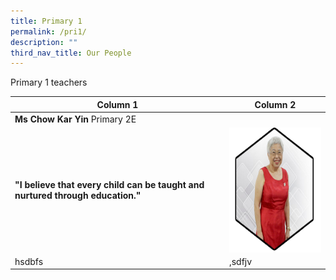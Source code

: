 ```yaml
---
title: Primary 1
permalink: /pri1/
description: ""
third_nav_title: Our People
---
```

Primary 1 teachers



| Column 1 | Column 2 | 
| -------- | -------- | 
| **Ms Chow Kar Yin** Primary 2E
__"I believe that every child can be taught and nurtured through education."__     | <img src="/images/Our Staff/ae1.png" style="width:200px;height:200px;margin-left:15px;" align = "right">     |
|hsdbfs|,sdfjv|